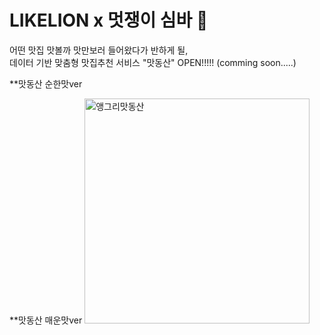 # LIKELION  x  멋쟁이 심바 🦁
 
어떤 맛집 맛볼까 맛만보러 들어왔다가 반하게 될,  
데이터 기반 맞춤형 맛집추천 서비스 "맛동산" OPEN!!!!!   (comming soon.....)

**맛동산 순한맛ver


**맛동산 매운맛ver
<img width="360" alt="앵그리맛동산" src="https://user-images.githubusercontent.com/64953591/94344533-07ee1700-005b-11eb-936e-80eaf2d297d5.PNG">
